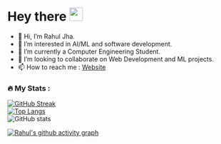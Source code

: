 <h1>
  Hey there
  <img src="https://media.giphy.com/media/hvRJCLFzcasrR4ia7z/giphy.gif" width="30px"/>
</h1>

- 👋 Hi, I’m Rahul Jha.
- 👀 I’m interested in AI/ML and software development.
- 🌱 I’m currently a Computer Engineering Student.
- 💞️ I’m looking to collaborate on Web Development and ML projects.
- 📫 How to reach me : [Website](https://jharahul.com.np)

<!---
jharahul968/jharahul968 is a ✨ special ✨ repository because its `README.md` (this file) appears on your GitHub profile.
You can click the Preview link to take a look at your changes.
--->
### :fire: My Stats :<br/>
<img src="https://komarev.com/ghpvc/?username=jharahul968&style=flat-square&color=blue" alt=""/><br/>
[![GitHub Streak](http://github-readme-streak-stats.herokuapp.com?user=jharahul968&theme=dark&background=000000)](https://git.io/streak-stats)<br/>
[![Top Langs](https://github-readme-stats.vercel.app/api/top-langs/?username=jharahul968&&theme=vision-friendly-dark)](https://github.com/anuraghazra/github-readme-stats)<br/>
![GitHub stats](https://github-readme-stats.vercel.app/api?username=jharahul968&theme=dark&show_icons=true)<br/>

[![Rahul's github activity graph](https://github-readme-activity-graph.vercel.app/graph?username=jharahul968&bg_color=fffff0&color=708090&line=24292e&point=24292e&area=true&hide_border=true)](https://github.com/ashutosh00710/github-readme-activity-graph)


